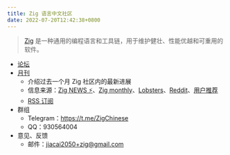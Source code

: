 ```yaml
---
title: Zig 语言中文社区
date: 2022-07-20T12:42:38+0800
---
```


> [Zig](https://ziglang.org/zh/) 是一种通用的编程语言和工具链，用于维护健壮、性能优越和可重用的软件。

- [论坛](https://zigcc.github.io/forum/)
- [月刊](./monthly)
  - 介绍过去一个月 Zig 社区内的最新进展
  - 信息来源：[Zig NEWS ⚡](https://zig.news/top/month)、[Zig monthly](https://zigmonthly.org/)、[Lobsters](https://lobste.rs/t/zig)、[Reddit](https://www.reddit.com/r/Zig/)、[用户推荐](https://github.com/zigcc/forum/discussions/new?labels=%E6%9C%88%E5%88%8A&category=general)
  - [RSS 订阅](monthly/index.xml)
- 群组
  - Telegram：https://t.me/ZigChinese
  - QQ：930564004
- 意见、反馈
  - 邮件：[jiacai2050+zig@gmail.com](mailto:jiacai2050+zig@gmail.com)
